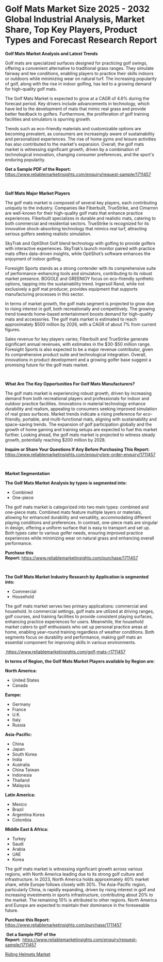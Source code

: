 <p><h1>Golf Mats Market Size 2025 - 2032 Global Industrial Analysis, Market Share, Top Key Players, Product Types and Forecast Research Report</h1></p><p><strong>Golf Mats Market Analysis and Latest Trends</strong></p>
<p><p>Golf mats are specialized surfaces designed for practicing golf swings, offering a convenient alternative to traditional grass ranges. They simulate fairway and tee conditions, enabling players to practice their skills indoors or outdoors while minimizing wear on natural turf. The increasing popularity of golf, along with the rise in indoor golfing, has led to a growing demand for high-quality golf mats.</p><p>The Golf Mats Market is expected to grow at a CAGR of 4.6% during the forecast period. Key drivers include advancements in technology, which have led to the development of mats that mimic real grass and provide better feedback to golfers. Furthermore, the proliferation of golf training facilities and simulators is spurring growth. </p><p>Trends such as eco-friendly materials and customizable options are becoming prevalent, as consumers are increasingly aware of sustainability and personalized experiences. The rise of home gyms and leisure activities has also contributed to the market's expansion. Overall, the golf mats market is witnessing significant growth, driven by a combination of technological innovation, changing consumer preferences, and the sport's enduring popularity.</p></p>
<p><strong>Get a Sample PDF of the Report:&nbsp;</strong> <a href="https://www.reliablemarketinsights.com/enquiry/request-sample/1711457?utm_campaign=2129&utm_medium=2&utm_source=Github&utm_content=ia&utm_term=08022025&utm_id=golf-mats">https://www.reliablemarketinsights.com/enquiry/request-sample/1711457</a></p>
<p>&nbsp;</p>
<p><strong>Golf Mats Major Market Players</strong></p>
<p><p>The golf mats market is composed of several key players, each contributing uniquely to the industry. Companies like Fiberbuilt, TrueStrike, and Cimarron are well-known for their high-quality golf mats that enhance practice experiences. Fiberbuilt specializes in durable and realistic mats, catering to both commercial and residential sectors. TrueStrike is recognized for its innovative shock-absorbing technology that mimics real turf, attracting serious golfers seeking realistic simulation.</p><p>SkyTrak and OptiShot Golf blend technology with golfing to provide golfers with interactive experiences. SkyTrak’s launch monitor paired with practice mats offers data-driven insights, while OptiShot’s software enhances the enjoyment of indoor golfing.</p><p>Foresight Sports stands as a strong contender with its comprehensive suite of performance-enhancing tools and simulators, contributing to its robust market presence. BOGOLE and GREENIOY focus on eco-friendly synthetic options, tapping into the sustainability trend. Ingersoll Rand, while not exclusively a golf mat producer, provides equipment that supports manufacturing processes in this sector.</p><p>In terms of market growth, the golf mats segment is projected to grow due to rising interest in golf, both recreationally and competitively. The growing trend towards home-based entertainment boosts demand for high-quality mats and accessories. The golf mats market is estimated to reach approximately $500 million by 2026, with a CAGR of about 7% from current figures.</p><p>Sales revenue for key players varies; Fiberbuilt and TrueStrike generate significant annual revenues, with estimates in the $30-$50 million range. Foresight Sports is also expected to be a major revenue contributor, given its comprehensive product suite and technological integration. Overall, innovations in product development and a growing golfer base suggest a promising future for the golf mats market.</p></p>
<p>&nbsp;</p>
<p><strong>What Are The Key Opportunities For Golf Mats Manufacturers?</strong></p>
<p><p>The golf mats market is experiencing robust growth, driven by increasing demand from both recreational players and professionals for indoor and outdoor practice facilities. Innovations in material technology enhance durability and realism, appealing to consumers seeking improved simulation of real grass surfaces. Market trends indicate a rising preference for eco-friendly, portable, and multi-functional mats, aligning with sustainability and space-saving trends. The expansion of golf participation globally and the growth of home gaming and training setups are expected to fuel this market further. Looking ahead, the golf mats market is projected to witness steady growth, potentially reaching $200 million by 2028.</p></p>
<p><strong>Inquire or Share Your Questions If Any Before Purchasing This Report:</strong> <a href="https://www.reliablemarketinsights.com/enquiry/pre-order-enquiry/1711457?utm_campaign=2129&utm_medium=2&utm_source=Github&utm_content=ia&utm_term=08022025&utm_id=golf-mats">https://www.reliablemarketinsights.com/enquiry/pre-order-enquiry/1711457</a></p>
<p>&nbsp;</p>
<p><strong>Market Segmentation</strong></p>
<p><strong>The Golf Mats Market Analysis by types is segmented into:</strong></p>
<p><ul><li>Combined</li><li>One-piece</li></ul></p>
<p><p>The golf mats market is categorized into two main types: combined and one-piece mats. Combined mats feature multiple layers or materials, allowing for enhanced durability and versatility, accommodating different playing conditions and preferences. In contrast, one-piece mats are singular in design, offering a uniform surface that is easy to transport and set up. Both types cater to various golfer needs, ensuring improved practice experiences while minimizing wear on natural grass and enhancing overall performance.</p></p>
<p><strong>Purchase this Report:&nbsp;</strong><a href="https://www.reliablemarketinsights.com/purchase/1711457?utm_campaign=2129&utm_medium=2&utm_source=Github&utm_content=ia&utm_term=08022025&utm_id=golf-mats">https://www.reliablemarketinsights.com/purchase/1711457</a></p>
<p>&nbsp;</p>
<p><strong>The Golf Mats Market Industry Research by Application is segmented into:</strong></p>
<p><ul><li>Commercial</li><li>Household</li></ul></p>
<p><p>The golf mats market serves two primary applications: commercial and household. In commercial settings, golf mats are utilized at driving ranges, golf courses, and training facilities to provide consistent playing surfaces, enhancing practice experiences for users. Meanwhile, the household market caters to golf enthusiasts who set up personal practice areas at home, enabling year-round training regardless of weather conditions. Both segments focus on durability and performance, making golf mats an essential component for improving skills in various environments.</p></p>
<p><a href="https://www.reliablemarketinsights.com/golf-mats-r1711457?utm_campaign=2129&utm_medium=2&utm_source=Github&utm_content=ia&utm_term=08022025&utm_id=golf-mats">&nbsp;https://www.reliablemarketinsights.com/golf-mats-r1711457</a></p>
<p><strong>In terms of Region, the Golf Mats Market Players available by Region are:</strong></p>
<p>
    <p> <strong> North America: </strong>
        <ul>
            <li>United States</li>
            <li>Canada</li>
        </ul>
        </p> 
    <p> <strong> Europe: </strong>
        <ul>
            <li>Germany</li>
            <li>France</li>
            <li>U.K.</li>
            <li>Italy</li>
            <li>Russia</li>
        </ul>
        </p> 
    <p> <strong> Asia-Pacific: </strong>
        <ul>
            <li>China</li>
            <li>Japan</li>
            <li>South Korea</li>
            <li>India</li>
            <li>Australia</li>
            <li>China Taiwan</li>
            <li>Indonesia</li>
            <li>Thailand</li>
            <li>Malaysia</li>
        </ul>
        </p> 
    <p> <strong> Latin America: </strong>
        <ul>
            <li>Mexico</li>
            <li>Brazil</li>
            <li>Argentina Korea</li>
            <li>Colombia</li>
        </ul>
        </p> 
    <p> <strong> Middle East & Africa: </strong>
        <ul>
            <li>Turkey</li>
            <li>Saudi</li>
            <li>Arabia</li>
            <li>UAE</li>
            <li>Korea</li>
        </ul>
    </p>
    </p>
<p><p>The golf mats market is witnessing significant growth across various regions, with North America leading due to its strong golf culture and infrastructure. In 2023, North America holds approximately 40% market share, while Europe follows closely with 30%. The Asia-Pacific region, particularly China, is rapidly expanding, driven by rising interest in golf and increasing investments in sports infrastructure, contributing about 20% to the market. The remaining 10% is attributed to other regions. North America and Europe are expected to maintain their dominance in the foreseeable future.</p></p>
<p><strong>Purchase this Report: </strong><a href="https://www.reliablemarketinsights.com/purchase/1711457?utm_campaign=2129&utm_medium=2&utm_source=Github&utm_content=ia&utm_term=08022025&utm_id=golf-mats">https://www.reliablemarketinsights.com/purchase/1711457</a></p>
<p>&nbsp;<strong>Get a Sample PDF of the Report:&nbsp;&nbsp;</strong><a href="https://www.reliablemarketinsights.com/enquiry/request-sample/1711457?utm_campaign=2129&utm_medium=2&utm_source=Github&utm_content=ia&utm_term=08022025&utm_id=golf-mats">https://www.reliablemarketinsights.com/enquiry/request-sample/1711457</a></p>
<p><strong></strong></p>
<p><p><a href="https://github.com/jerhoskinson197676/Market-Research-Report-List-1/blob/main/riding-helmets-market.md?utm_campaign=2129&utm_medium=2&utm_source=Github&utm_content=ia&utm_term=08022025&utm_id=golf-mats">Riding Helmets Market</a></p></p>